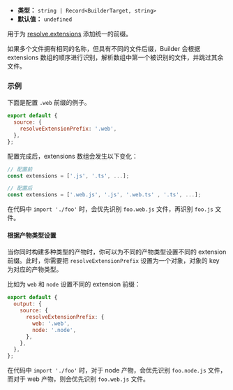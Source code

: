 - **类型：** `string | Record<BuilderTarget, string>`
- **默认值：** `undefined`

用于为 [resolve.extensions](https://webpack.js.org/configuration/resolve/#resolveextensions) 添加统一的前缀。

如果多个文件拥有相同的名称，但具有不同的文件后缀，Builder 会根据 extensions 数组的顺序进行识别，解析数组中第一个被识别的文件，并跳过其余文件。

### 示例

下面是配置 `.web` 前缀的例子。

```js
export default {
  source: {
    resolveExtensionPrefix: '.web',
  },
};
```

配置完成后，extensions 数组会发生以下变化：

```js
// 配置前
const extensions = ['.js', '.ts', ...];

// 配置后
const extensions = ['.web.js', '.js', '.web.ts' , '.ts', ...];
```

在代码中 `import './foo'` 时，会优先识别 `foo.web.js` 文件，再识别 `foo.js` 文件。

#### 根据产物类型设置

当你同时构建多种类型的产物时，你可以为不同的产物类型设置不同的 extension 前缀。此时，你需要把 `resolveExtensionPrefix` 设置为一个对象，对象的 key 为对应的产物类型。

比如为 `web` 和 `node` 设置不同的 extension 前缀：

```js
export default {
  output: {
    source: {
      resolveExtensionPrefix: {
        web: '.web',
        node: '.node',
      },
    },
  },
};
```

在代码中 `import './foo'` 时，对于 node 产物，会优先识别 `foo.node.js` 文件，而对于 web 产物，则会优先识别 `foo.web.js` 文件。
